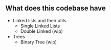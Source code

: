## What does this codebase have

- Linked lists and their utils
    - Single Linked Lists
    - Double Linked (wip)
- Trees
    - Binary Tree (wip)